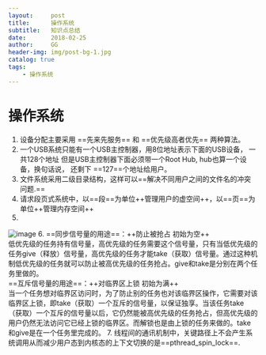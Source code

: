 ```yaml
---
layout:     post
title:      操作系统
subtitle:   知识点总结
date:       2018-02-25
author:     GG
header-img: img/post-bg-1.jpg
catalog: true
tags:
    - 操作系统
---
```


# 操作系统
1. 设备分配主要采用 ==先来先服务== 和 ==优先级高者优先== 两种算法。
2. 一个USB系统只能有一个USB主控制器，用8位地址表示下面的USB设备， 一共128个地址
但是USB主控制器下面必须带一个Root Hub, hub也算一个设备，换句话说， 还剩下 ==127==个地址给用户。
3. 文件系统采用二级目录结构，这样可以==解决不同用户之间的文件名的冲突问题.==
4. 请求段页式系统中，以==段==为单位++管理用户的虚空间++，以==页==为单位++管理内存空间++
5. 
![image](F:/photo/3.jpg)
6. ==同步信号量的用途==：++防止被抢占 初始为空++  
低优先级的任务持有信号量，高优先级的任务需要这个信号量，只有当低优先级的任务give（释放）信号量，高优先级的任务才能take（获取）信号量。通过这种机制低优先级的任务就可以防止被高优先级的任务抢占。give和take是分别在两个任务里做的。  
==互斥信号量的用途==：++对临界区上锁 初始为满++  
当一个任务想对临界区访问时，为了防止别的任务也对该临界区操作，它需要对该临界区上锁，即take（获取）一个互斥的信号量，以保证独享。当该任务take（获取）一个互斥的信号量以后，它仍然能被高优先级的任务抢占，但高优先级的用户仍然无法访问它已经上锁的临界区。而解锁也是由上锁的任务来做的。take和give是在一个任务里完成的。
7. 线程间的通讯机制中，关键路径上不会产生系统调用从而减少用户态到内核态的上下文切换的是==pthread_spin_lock==.